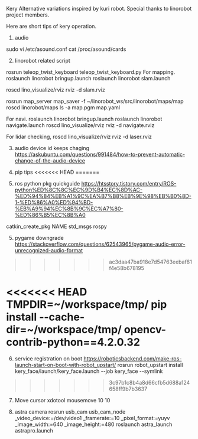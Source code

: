 Kery
Alternative variations inspired by kuri robot.
Special thanks to linorobot project members.

Here are short tips of kery operation.

1. audio

sudo vi /etc/asound.conf 
cat /proc/asound/cards

2. linorobot related script

rosrun teleop_twist_keyboard teleop_twist_keyboard.py
For mapping.
roslaunch linorobot bringup.launch
roslaunch linorobot slam.launch

roscd lino_visualize/rviz
rviz -d slam.rviz

rosrun map_server map_saver -f ~/linorobot_ws/src/linorobot/maps/map
roscd linorobot/maps
ls -a map.pgm map.yaml

For navi.
roslaunch linorobot bringup.launch
roslaunch linorobot navigate.launch
roscd lino_visualize/rviz
rviz -d navigate.rviz

For lidar checking,
  roscd lino_visualize/rviz
  rviz -d laser.rviz
  
3. audio device id keeps chaging
https://askubuntu.com/questions/991484/how-to-prevent-automatic-change-of-the-audio-device
4. pip tips
<<<<<<< HEAD
=======


4. ros python pkg quickguide
https://htsstory.tistory.com/entry/ROS-python%ED%8C%8C%EC%9D%B4%EC%8D%AC-%ED%94%84%EB%A1%9C%EA%B7%B8%EB%9E%98%EB%B0%8D-1-%ED%86%A0%ED%94%BD-%EB%A9%94%EC%8B%9C%EC%A7%80-%ED%86%B5%EC%8B%A0

catkin_create_pkg NAME std_msgs rospy

5. pygame downgrade
https://stackoverflow.com/questions/62543965/pygame-audio-error-unrecognized-audio-format
>>>>>>> ac3daa47ba918e7d54763eebaf81f4e58b678195

<<<<<<< HEAD
TMPDIR=~/workspace/tmp/ pip install --cache-dir=~/workspace/tmp/ opencv-contrib-python==4.2.0.32
=======

6. service registration on boot
https://roboticsbackend.com/make-ros-launch-start-on-boot-with-robot_upstart/
rosrun robot_upstart install kery_face/launch/kery_face.launch --job kery_face --symlink
>>>>>>> 3c97b1c8b4a8d66cfb5d688a124658ff9b7b3637

7. Move cursor
xdotool mousemove 10 10

8. astra camera
rosrun usb_cam usb_cam_node _video_device:=/dev/video1 _framerate:=10  _pixel_format:=yuyv _image_width:=640 _image_height:=480
roslaunch astra_launch astrapro.launch
